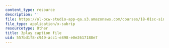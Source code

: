 ```yaml
---
content_type: resource
description: ''
file: https://ol-ocw-studio-app-qa.s3.amazonaws.com/courses/18-01sc-single-variable-calculus-fall-2010/557bd1f8c949acc1e898e0e2617188e7_9v25gg2qJYE.srt
file_type: application/x-subrip
resourcetype: Other
title: 3play caption file
uid: 557bd1f8-c949-acc1-e898-e0e2617188e7
---
```

